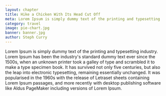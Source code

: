 ```yaml
---
layout: chapter
title: Hike a Chicken With Its Head Cut Off
meta: Lorem Ipsum is simply dummy text of the printing and typesetting industry.
category: travel
image: pie-chart.jpg
banner: banner.jpg
author: Steph Curry
---
```


Lorem Ipsum is simply dummy text of the printing and typesetting industry. Lorem Ipsum has been the industry's standard dummy text ever since the 1500s, when an unknown printer took a galley of type and scrambled it to make a type specimen book. It has survived not only five centuries, but also the leap into electronic typesetting, remaining essentially unchanged. It was popularised in the 1960s with the release of Letraset sheets containing Lorem Ipsum passages, and more recently with desktop publishing software like Aldus PageMaker including versions of Lorem Ipsum.